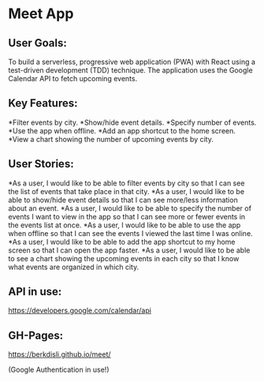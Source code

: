 # Meet App

## User Goals: 

To build a serverless, progressive web application (PWA) with React using a
test-driven development (TDD) technique. The application uses the Google Calendar API to fetch upcoming events.

## Key Features:

*Filter events by city.
*Show/hide event details.
*Specify number of events.
*Use the app when offline.
*Add an app shortcut to the home screen.
*View a chart showing the number of upcoming events by city.

## User Stories:

*As a user, I would like to be able to filter events by city so that I can see the list of events that
take place in that city.
*As a user, I would like to be able to show/hide event details so that I can see more/less
information about an event.
*As a user, I would like to be able to specify the number of events I want to view in the app so
that I can see more or fewer events in the events list at once.
*As a user, I would like to be able to use the app when offline so that I can see the events I
viewed the last time I was online.
*As a user, I would like to be able to add the app shortcut to my home screen so that I can
open the app faster.
*As a user, I would like to be able to see a chart showing the upcoming events in each city so
that I know what events are organized in which city.

## API in use:

https://developers.google.com/calendar/api

## GH-Pages:

https://berkdisli.github.io/meet/

(Google Authentication in use!)




 
